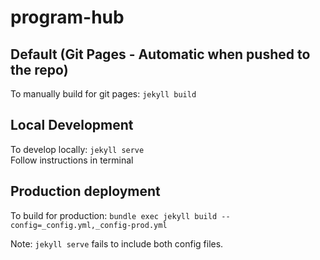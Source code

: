# program-hub

## Default (Git Pages - Automatic when pushed to the repo)
To manually build for git pages: ```jekyll build```

## Local Development
To develop locally: ```jekyll serve```  
Follow instructions in terminal

## Production deployment
To build for production: ```bundle exec jekyll build --config=_config.yml,_config-prod.yml```

Note: ```jekyll serve``` fails to include both config files.
